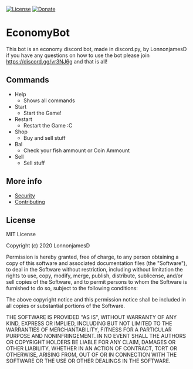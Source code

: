 [![License](https://img.shields.io/github/license/LonnonjamesD/EconomyBot?style=plastic)](https://github.com/LonnonjamesD/EconomyBot/blob/master/LICENSE)
[![Donate](https://img.shields.io/badge/Donate-%24%24%24-brightgreen)](https://www.patreon.com/Lonnon)

# EconomyBot

This bot is an economy discord bot, made in discord.py, by LonnonjamesD
if you have any questions on how to use the bot please join https://discord.gg/vr3NJ6g
and that is all!

## Commands
- Help
    - Shows all commands
- Start
    - Start the Game!
- Restart
    - Restart the Game :C
- Shop
    - Buy and sell stuff
- Bal
    - Check your fish ammount or Coin Ammount
- Sell
    - Sell stuff


## More info
- [Security](https://github.com/LonnonjamesD/EconomyBot/blob/master/SECURITY.md)
- [Contributing](https://github.com/LonnonjamesD/EconomyBot/blob/master/CONTRIBUTING.md)


## License

MIT License

Copyright (c) 2020 LonnonjamesD

Permission is hereby granted, free of charge, to any person obtaining a copy
of this software and associated documentation files (the "Software"), to deal
in the Software without restriction, including without limitation the rights
to use, copy, modify, merge, publish, distribute, sublicense, and/or sell
copies of the Software, and to permit persons to whom the Software is
furnished to do so, subject to the following conditions:

The above copyright notice and this permission notice shall be included in all
copies or substantial portions of the Software.

THE SOFTWARE IS PROVIDED "AS IS", WITHOUT WARRANTY OF ANY KIND, EXPRESS OR
IMPLIED, INCLUDING BUT NOT LIMITED TO THE WARRANTIES OF MERCHANTABILITY,
FITNESS FOR A PARTICULAR PURPOSE AND NONINFRINGEMENT. IN NO EVENT SHALL THE
AUTHORS OR COPYRIGHT HOLDERS BE LIABLE FOR ANY CLAIM, DAMAGES OR OTHER
LIABILITY, WHETHER IN AN ACTION OF CONTRACT, TORT OR OTHERWISE, ARISING FROM,
OUT OF OR IN CONNECTION WITH THE SOFTWARE OR THE USE OR OTHER DEALINGS IN THE
SOFTWARE.
